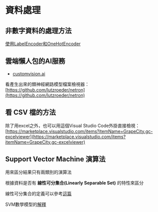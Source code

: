 # 資料處理

## 非數字資料的處理方法

[使用LabelEncoder和OneHotEncoder](https://kknews.cc/zh-tw/other/kba3lvv.html)

## 雲端懶人包的AI服務

- [customvision.ai](https://www.customvision.ai)

看產生出來的類神經網路模型檔案檢視器：[https://github.com/lutzroeder/netron](https://github.com/lutzroeder/netron)

## 看 CSV 檔的方法

除了用excel之外，也可以用這個Visual Studio Code外掛直接檢視：
[https://marketplace.visualstudio.com/items?itemName=GrapeCity.gc-excelviewer](https://marketplace.visualstudio.com/items?itemName=GrapeCity.gc-excelviewer)

## Support Vector Machine 演算法

用來區分結果只有兩類別的演算法

根據資料是否有 **線性可分集合(Linearly Separable Set)** 的特性來區分

線性可分集合的定義可以參考[這篇](https://taweihuang.hpd.io/2016/09/21/%E8%AE%80%E8%80%85%E6%8F%90%E5%95%8F%EF%BC%9A%E4%BB%80%E9%BA%BC%E6%98%AF%E6%94%AF%E6%8C%81%E5%90%91%E9%87%8F%E6%A9%9F-svm/)

SVM數學模型的[解釋](https://blog.fukuball.com/lin-xuan-tian-jiao-shou-ji-qi-xue-xi-ji-fa-machine-learning-techniques-di-1-jiang-xue-xi-bi-ji/)
